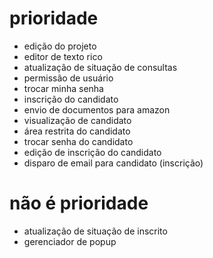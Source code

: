 # prioridade

- edição do projeto
- editor de texto rico
- atualização de situação de consultas
- permissão de usuário
- trocar minha senha
- inscrição do candidato 
- envio de documentos para amazon
- visualização de candidato
- área restrita do candidato
- trocar senha do candidato
- edição de inscrição do candidato
- disparo de email para candidato (inscrição)


# não é prioridade

- atualização de situação de inscrito
- gerenciador de popup

